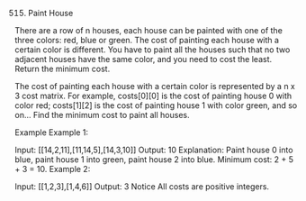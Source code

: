 515. Paint House

There are a row of n houses, each house can be painted with one of the three colors: red, blue or green. The cost of painting each house with a certain color is different. You have to paint all the houses such that no two adjacent houses have the same color, and you need to cost the least. Return the minimum cost.

The cost of painting each house with a certain color is represented by a n x 3 cost matrix. For example, costs[0][0] is the cost of painting house 0 with color red; costs[1][2] is the cost of painting house 1 with color green, and so on... Find the minimum cost to paint all houses.

Example
Example 1:

Input: [[14,2,11],[11,14,5],[14,3,10]]
Output: 10
Explanation: Paint house 0 into blue, paint house 1 into green, paint house 2 into blue. Minimum cost: 2 + 5 + 3 = 10.
Example 2:

Input: [[1,2,3],[1,4,6]]
Output: 3
Notice
All costs are positive integers.

